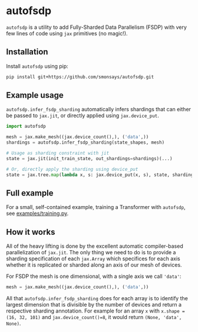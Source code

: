 # autofsdp

`autofsdp` is a utility to add Fully-Sharded Data Parallelism (FSDP) with very few lines of code using `jax` primitives (no magic!). 

## Installation

Install `autofsdp` using pip:

```bash
pip install git+https://github.com/smonsays/autofsdp.git
```

## Example usage

`autofsdp.infer_fsdp_sharding` automatically infers shardings that can either be passed to `jax.jit`, or directly applied using `jax.device_put`.

```python
import autofsdp

mesh = jax.make_mesh((jax.device_count(),), ('data',))
shardings = autofsdp.infer_fsdp_sharding(state_shapes, mesh)

# Usage as sharding constraint with jit
state = jax.jit(init_train_state, out_shardings=shardings)(...)

# Or, directly apply the sharding using device_put
state = jax.tree.map(lambda x, s: jax.device_put(x, s), state, shardings)
```

## Full example

For a small, self-contained example, training a Transformer with `autofsdp`, see [examples/training.py](https://github.com/smonsays/autofsdp/tree/main/examples/training.py).

## How it works

All of the heavy lifting is done by the excellent automatic compiler-based parallelization of `jax.jit`.
The only thing we need to do is to provide a sharding specification of each `jax.Array` which specifices for each axis whether it is replicated or sharded along an axis of our mesh of devices.

For FSDP the mesh is one dimensional, with a single axis we call `'data'`:
```python
mesh = jax.make_mesh((jax.device_count(),), ('data',))
```

All that `autofsdp.infer_fsdp_sharding` does for each array is to identify the largest dimension that is divisible by the number of devices and return a respective sharding annotation.
For example for an array `x` with `x.shape = (16, 32, 101)` and `jax.device_count()=8`, it would return `(None, 'data', None)`.


